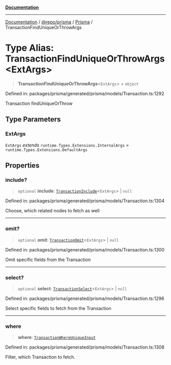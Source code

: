 [**Documentation**](../../../../../README.md)

***

[Documentation](../../../../../README.md) / [@repo/prisma](../../../README.md) / [Prisma](../README.md) / TransactionFindUniqueOrThrowArgs

# Type Alias: TransactionFindUniqueOrThrowArgs\<ExtArgs\>

> **TransactionFindUniqueOrThrowArgs**\<`ExtArgs`\> = `object`

Defined in: packages/prisma/generated/prisma/models/Transaction.ts:1292

Transaction findUniqueOrThrow

## Type Parameters

### ExtArgs

`ExtArgs` *extends* `runtime.Types.Extensions.InternalArgs` = `runtime.Types.Extensions.DefaultArgs`

## Properties

### include?

> `optional` **include**: [`TransactionInclude`](TransactionInclude.md)\<`ExtArgs`\> \| `null`

Defined in: packages/prisma/generated/prisma/models/Transaction.ts:1304

Choose, which related nodes to fetch as well

***

### omit?

> `optional` **omit**: [`TransactionOmit`](TransactionOmit.md)\<`ExtArgs`\> \| `null`

Defined in: packages/prisma/generated/prisma/models/Transaction.ts:1300

Omit specific fields from the Transaction

***

### select?

> `optional` **select**: [`TransactionSelect`](TransactionSelect.md)\<`ExtArgs`\> \| `null`

Defined in: packages/prisma/generated/prisma/models/Transaction.ts:1296

Select specific fields to fetch from the Transaction

***

### where

> **where**: [`TransactionWhereUniqueInput`](TransactionWhereUniqueInput.md)

Defined in: packages/prisma/generated/prisma/models/Transaction.ts:1308

Filter, which Transaction to fetch.
